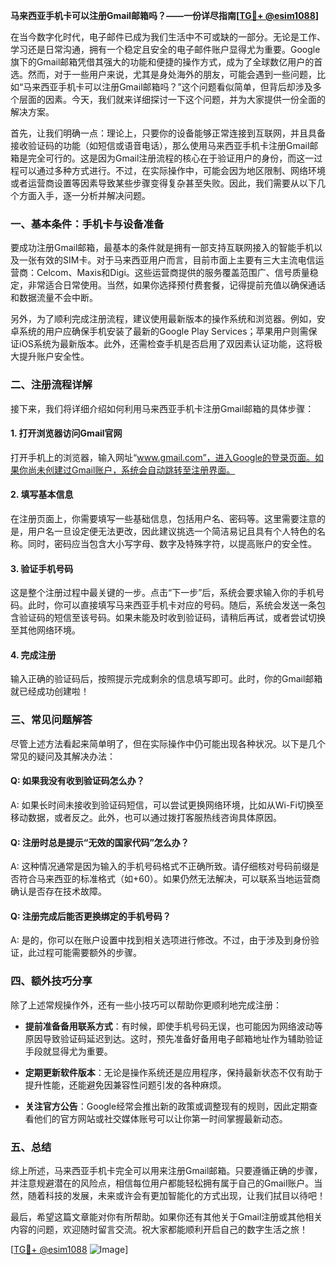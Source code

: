**马来西亚手机卡可以注册Gmail邮箱吗？——一份详尽指南[[TG💪+ @esim1088](https://t.me/s/esim1088)]**

在当今数字化时代，电子邮件已成为我们生活中不可或缺的一部分。无论是工作、学习还是日常沟通，拥有一个稳定且安全的电子邮件账户显得尤为重要。Google旗下的Gmail邮箱凭借其强大的功能和便捷的操作方式，成为了全球数亿用户的首选。然而，对于一些用户来说，尤其是身处海外的朋友，可能会遇到一些问题，比如“马来西亚手机卡可以注册Gmail邮箱吗？”这个问题看似简单，但背后却涉及多个层面的因素。今天，我们就来详细探讨一下这个问题，并为大家提供一份全面的解决方案。

首先，让我们明确一点：理论上，只要你的设备能够正常连接到互联网，并且具备接收验证码的功能（如短信或语音电话），那么使用马来西亚手机卡注册Gmail邮箱是完全可行的。这是因为Gmail注册流程的核心在于验证用户的身份，而这一过程可以通过多种方式进行。不过，在实际操作中，可能会因为地区限制、网络环境或者运营商设置等因素导致某些步骤变得复杂甚至失败。因此，我们需要从以下几个方面入手，逐一分析并解决问题。

### **一、基本条件：手机卡与设备准备**

要成功注册Gmail邮箱，最基本的条件就是拥有一部支持互联网接入的智能手机以及一张有效的SIM卡。对于马来西亚用户而言，目前市面上主要有三大主流电信运营商：Celcom、Maxis和Digi。这些运营商提供的服务覆盖范围广、信号质量稳定，非常适合日常使用。当然，如果你选择预付费套餐，记得提前充值以确保通话和数据流量不会中断。

另外，为了顺利完成注册流程，建议使用最新版本的操作系统和浏览器。例如，安卓系统的用户应确保手机安装了最新的Google Play Services；苹果用户则需保证iOS系统为最新版本。此外，还需检查手机是否启用了双因素认证功能，这将极大提升账户安全性。

### **二、注册流程详解**

接下来，我们将详细介绍如何利用马来西亚手机卡注册Gmail邮箱的具体步骤：

#### **1. 打开浏览器访问Gmail官网**
打开手机上的浏览器，输入网址“www.gmail.com”，进入Google的登录页面。如果你尚未创建过Gmail账户，系统会自动跳转至注册界面。

#### **2. 填写基本信息**
在注册页面上，你需要填写一些基础信息，包括用户名、密码等。这里需要注意的是，用户名一旦设定便无法更改，因此建议挑选一个简洁易记且具有个人特色的名称。同时，密码应当包含大小写字母、数字及特殊字符，以提高账户的安全性。

#### **3. 验证手机号码**
这是整个注册过程中最关键的一步。点击“下一步”后，系统会要求输入你的手机号码。此时，你可以直接填写马来西亚手机卡对应的号码。随后，系统会发送一条包含验证码的短信至该号码。如果未能及时收到验证码，请稍后再试，或者尝试切换至其他网络环境。

#### **4. 完成注册**
输入正确的验证码后，按照提示完成剩余的信息填写即可。此时，你的Gmail邮箱就已经成功创建啦！

### **三、常见问题解答**

尽管上述方法看起来简单明了，但在实际操作中仍可能出现各种状况。以下是几个常见的疑问及其解决办法：

#### **Q: 如果我没有收到验证码怎么办？**
A: 如果长时间未接收到验证码短信，可以尝试更换网络环境，比如从Wi-Fi切换至移动数据，或者反之。此外，也可以通过拨打客服热线咨询具体原因。

#### **Q: 注册时总是提示“无效的国家代码”怎么办？**
A: 这种情况通常是因为输入的手机号码格式不正确所致。请仔细核对号码前缀是否符合马来西亚的标准格式（如+60）。如果仍然无法解决，可以联系当地运营商确认是否存在技术故障。

#### **Q: 注册完成后能否更换绑定的手机号码？**
A: 是的，你可以在账户设置中找到相关选项进行修改。不过，由于涉及到身份验证，此过程可能需要额外的步骤。

### **四、额外技巧分享**

除了上述常规操作外，还有一些小技巧可以帮助你更顺利地完成注册：

- **提前准备备用联系方式**：有时候，即使手机号码无误，也可能因为网络波动等原因导致验证码延迟到达。这时，预先准备好备用电子邮箱地址作为辅助验证手段就显得尤为重要。
  
- **定期更新软件版本**：无论是操作系统还是应用程序，保持最新状态不仅有助于提升性能，还能避免因兼容性问题引发的各种麻烦。

- **关注官方公告**：Google经常会推出新的政策或调整现有的规则，因此定期查看他们的官方网站或社交媒体账号可以让你第一时间掌握最新动态。

### **五、总结**

综上所述，马来西亚手机卡完全可以用来注册Gmail邮箱。只要遵循正确的步骤，并注意规避潜在的风险点，相信每位用户都能轻松拥有属于自己的Gmail账户。当然，随着科技的发展，未来或许会有更加智能化的方式出现，让我们拭目以待吧！

最后，希望这篇文章能对你有所帮助。如果你还有其他关于Gmail注册或其他相关内容的问题，欢迎随时留言交流。祝大家都能顺利开启自己的数字生活之旅！

[[TG💪+ @esim1088](https://t.me/s/esim1088) ![Image](https://i.postimg.cc/4NQfJmqS/Snipaste-2025-05-13-00-14-12.png)]